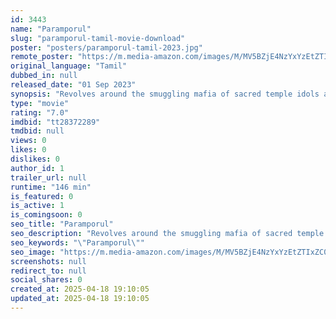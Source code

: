 ```yaml
---
id: 3443
name: "Paramporul"
slug: "paramporul-tamil-movie-download"
poster: "posters/paramporul-tamil-2023.jpg"
remote_poster: "https://m.media-amazon.com/images/M/MV5BZjE4NzYxYzEtZTIxZC00Y2E2LWExOTEtZWRhMmJhMzljOGM1XkEyXkFqcGc@._V1_SX300.jpg"
original_language: "Tamil"
dubbed_in: null
released_date: "01 Sep 2023"
synopsis: "Revolves around the smuggling mafia of sacred temple idols and a cop who involves with a smuggler to make money out of a sacred idol, possessed by a murder victim."
type: "movie"
rating: "7.0"
imdbid: "tt28372289"
tmdbid: null
views: 0
likes: 0
dislikes: 0
author_id: 1
trailer_url: null
runtime: "146 min"
is_featured: 0
is_active: 1
is_comingsoon: 0
seo_title: "Paramporul"
seo_description: "Revolves around the smuggling mafia of sacred temple idols and a cop who involves with a smuggler to make money out of a sacred idol, possessed by a murder victim."
seo_keywords: "\"Paramporul\""
seo_image: "https://m.media-amazon.com/images/M/MV5BZjE4NzYxYzEtZTIxZC00Y2E2LWExOTEtZWRhMmJhMzljOGM1XkEyXkFqcGc@._V1_SX300.jpg"
screenshots: null
redirect_to: null
social_shares: 0
created_at: 2025-04-18 19:10:05
updated_at: 2025-04-18 19:10:05
---
```


